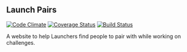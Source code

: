 ## Launch Pairs

[![Code
Climate](https://codeclimate.com/github/SpencerCDixon/Launch-Pairs-Rails/badges/gpa.svg)](https://codeclimate.com/github/SpencerCDixon/Launch-Pairs-Rails)
[![Coverage
Status](https://coveralls.io/repos/SpencerCDixon/Launch-Pairs-Rails/badge.png)](https://coveralls.io/r/SpencerCDixon/Launch-Pairs-Rails)
[![Build
Status](https://travis-ci.org/SpencerCDixon/Launch-Pairs-Rails.svg?branch=master)](https://travis-ci.org/SpencerCDixon/Launch-Pairs-Rails)

A website to help Launchers find people to pair with while working on
challenges.

